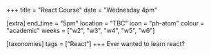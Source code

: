 +++
title = "React Course"
date = "Wednesday 4pm"

[extra]
end_time = "5pm"
location = "TBC"
icon = "ph-atom"
colour = "academic"
weeks = ["w2", "w3", "w4", "w5", "w6"]

[taxonomies]
tags = ["React"]
+++
Ever wanted to learn react?
